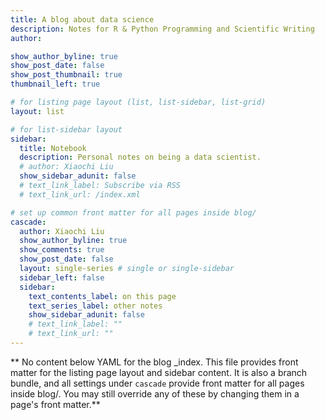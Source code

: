 ```yaml
---
title: A blog about data science
description: Notes for R & Python Programming and Scientific Writing
author: 

show_author_byline: true
show_post_date: false
show_post_thumbnail: true
thumbnail_left: true

# for listing page layout (list, list-sidebar, list-grid)
layout: list

# for list-sidebar layout
sidebar:
  title: Notebook
  description: Personal notes on being a data scientist.
  # author: Xiaochi Liu
  show_sidebar_adunit: false
  # text_link_label: Subscribe via RSS
  # text_link_url: /index.xml

# set up common front matter for all pages inside blog/
cascade:
  author: Xiaochi Liu
  show_author_byline: true
  show_comments: true
  show_post_date: false
  layout: single-series # single or single-sidebar
  sidebar_left: false
  sidebar:
    text_contents_label: on this page
    text_series_label: other notes
    show_sidebar_adunit: false
    # text_link_label: ""
    # text_link_url: ""
---
```


** No content below YAML for the blog _index. This file provides front matter for the listing page layout and sidebar content. It is also a branch bundle, and all settings under `cascade` provide front matter for all pages inside blog/. You may still override any of these by changing them in a page's front matter.**
